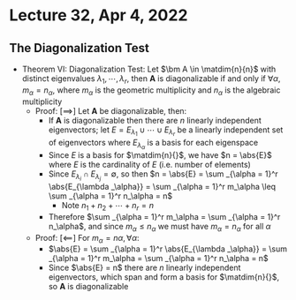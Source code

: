 # Lecture 32, Apr 4, 2022

## The Diagonalization Test

* Theorem VI: Diagonalization Test: Let $\bm A \in \matdim{n}{n}$ with distinct eigenvalues $\lambda _1, \cdots, \lambda _r$, then $\bm A$ is diagonalizable if and only if $\forall \alpha, m_\alpha = n_\alpha$, where $m _\alpha$ is the geometric multiplicity and $n _\alpha$ is the algebraic multiplicity
	* Proof: $[\implies]$ Let $\bm A$ be diagonalizable, then:
		* If $\bm A$ is diagonalizable then there are $n$ linearly independent eigenvectors; let $E = E _{\lambda _1}\cup \cdots \cup E_{\lambda _r}$ be a linearly independent set of eigenvectors where $E _{\lambda _\alpha}$ is a basis for each eigenspace
		* Since $E$ is a basis for $\matdim{n}{}$, we have $n = \abs{E}$ where $E$ is the cardinality of $E$ (i.e. number of elements)
		* Since $E _{\lambda _i} \cap E_{\lambda _j} = \emptyset$, so then $n = \abs{E} = \sum _{\alpha = 1}^r \abs{E_{\lambda _\alpha}} = \sum _{\alpha = 1}^r m_\alpha \leq \sum _{\alpha = 1}^r n_\alpha = n$
			* Note $n_1 + n_2 + \cdots + n_r = n$
		* Therefore $\sum _{\alpha = 1}^r m_\alpha = \sum _{\alpha = 1}^r n_\alpha$, and since $m_\alpha \leq n_\alpha$ we must have $m_\alpha = n_\alpha$ for all $\alpha$
	* Proof: $[\impliedby]$ For $m_\alpha = n\alpha, \forall \alpha$:
		* $\abs{E} = \sum _{\alpha = 1}^r \abs{E_{\lambda _\alpha}} = \sum _{\alpha = 1}^r m_\alpha = \sum _{\alpha = 1}^r n_\alpha = n$
		* Since $\abs{E} = n$ there are $n$ linearly independent eigenvectors, which span and form a basis for $\matdim{n}{}$, so $\bm A$ is diagonalizable

